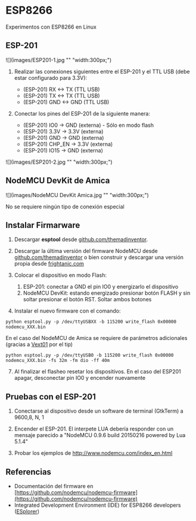 # ESP8266
Experimentos con ESP8266 en Linux

## ESP-201 ##

![](images/ESP201-1.jpg "" "width:300px;")

1. Realizar las conexiones siguientes entre el ESP-201 y el TTL USB (debe estar configurado para 3.3V):

    * (ESP-201) RX  <-> TX  (TTL USB)
    * (ESP-201) TX  <-> TX  (TTL USB)
    * (ESP-201) GND <-> GND (TTL USB)

2. Conectar los pines del ESP-201 de la siguiente manera:

    * (ESP-201) IO0 -> GND (externa) - Sólo en modo flash
    * (ESP-201) 3.3V -> 3.3V (externa)
    * (ESP-201) GND -> GND (externa)
    * (ESP-201) CHP_EN -> 3.3V (externa)
    * (ESP-201) IO15 -> GND (externa)

![](images/ESP201-2.jpg "" "width:300px;")

## NodeMCU DevKit de Amica ##

![](images/NodeMCU DevKit Amica.jpg "" "width:300px;")

No se requiere ningún tipo de conexión especial

## Instalar Firmarware ##

1. Descargar **esptool** desde [github.com/themadinventor](https://github.com/themadinventor/esptool/).

2. Descargar la última versión del firmware NodeMCU desde [github.com/themadinventor](https://github.com/nodemcu/nodemcu-firmware/releases) o bien construir y descargar una versión propia desde [frightanic.com](http://frightanic.com/nodemcu-custom-build/)

3. Colocar el dispositivo en modo Flash:
	1. ESP-201: conectar a GND el pin IO0 y energizarlo el dispositivo
	2. NodeMCU DevKit: estando energizado presionar botón FLASH y sin soltar presionar el botón RST. Soltar ambos botones

4. Instalar el nuevo firmware con el comando: 
```
python esptool.py -p /dev/ttyUSBXX -b 115200 write_flash 0x00000 nodemcu_XXX.bin
```
En el caso del NodeMCU de Amica se requiere de parámetros adicionales (gracias a [Vext01](http://bbs.nodemcu.com/t/nodemcu-devkit-bricked-cant-recover-reset-whats-the-proper-method/385/3) por el tip)
```
python esptool.py -p /dev/ttyUSB0 -b 115200 write_flash 0x00000 nodemcu_XXX.bin -fs 32m -fm dio -ff 40m
```

7. Al finalizar el flasheo resetar los dispositivos. En el caso del ESP201 apagar, desconectar pin IO0 y encender nuevamente


## Pruebas con el ESP-201

1. Conectarse al dispositivo desde un software de terminal (GtkTerm) a 9600,8, N, 1

2. Encender el ESP-201. El interpete LUA debería responder con un mensaje parecido a "NodeMCU 0.9.6 build 20150216  powered by Lua 5.1.4"

3. Probar los ejemplos de http://www.nodemcu.com/index_en.html


## Referencias ##

- Documentación del firmware en [https://github.com/nodemcu/nodemcu-firmware](https://github.com/nodemcu/nodemcu-firmware)
- Integrated Development Environment (IDE) for ESP8266 developers ([ESplorer](http://esp8266.ru/esplorer/))

